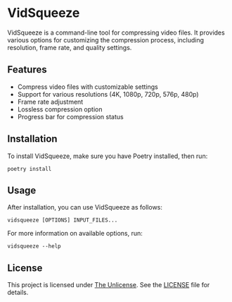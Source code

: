 # VidSqueeze

VidSqueeze is a command-line tool for compressing video files. It provides various options for customizing the compression process, including resolution, frame rate, and quality settings.

## Features

- Compress video files with customizable settings
- Support for various resolutions (4K, 1080p, 720p, 576p, 480p)
- Frame rate adjustment
- Lossless compression option
- Progress bar for compression status

## Installation

To install VidSqueeze, make sure you have Poetry installed, then run:

```console
poetry install
```

## Usage

After installation, you can use VidSqueeze as follows:

```console
vidsqueeze [OPTIONS] INPUT_FILES...
```

For more information on available options, run:

```console
vidsqueeze --help
```

## License

This project is licensed under [The Unlicense](https://unlicense.org/). See the [LICENSE](LICENSE) file for details.
